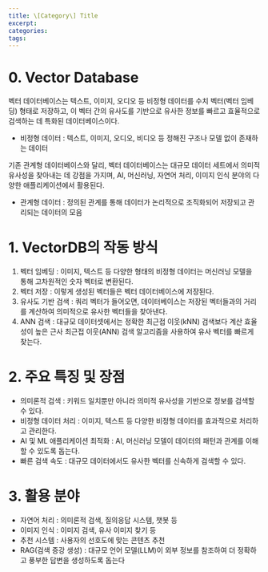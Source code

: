 ```yaml
---
title: \[Category\] Title
excerpt: 
categories: 
tags:
---
```

# 0. Vector Database

벡터 데이터베이스는 텍스트, 이미지, 오디오 등 비정형 데이터를 수치 벡터(벡터 임베딩) 형태로 저장하고, 이 벡터 간의 유사도를 기반으로 유사한 정보를 빠르고 효율적으로 검색하는 데 특화된 데이터베이스이다.

- 비정형 데이터 : 텍스트, 이미지, 오디오, 비디오 등 정해진 구조나 모델 없이 존재하는 데이터

기존 관계형 데이터베이스와 달리, 벡터 데이터베이스는 대규모 데이터 세트에서 의미적 유사성을 찾아내는 데 강점을 가지며, AI, 머신러닝, 자연어 처리, 이미지 인식 분야의 다양한 애플리케이션에서 활용된다.

- 관계형 데이터 : 정의된 관계를 통해 데이터가 논리적으로 조직화되어 저장되고 관리되는 데이터의 모음

# 1. VectorDB의 작동 방식

1. 벡터 임베딩 : 이미지, 텍스트 등 다양한 형태의 비정형 데이터는 머신러닝 모델을 통해 고차원적인 숫자 벡터로 변환된다.
2. 벡터 저장 : 이렇게 생성된 벡터들은 벡터 데이터베이스에 저장된다.
3. 유사도 기반 검색 : 쿼리 벡터가 들어오면, 데이터베이스는 저장된 벡터들과의 거리를 계산하여 의미적으로 유사한 벡터들을 찾아낸다.
4. ANN 검색 : 대규모 데이터셋에서는 정확한 최근접 이웃(kNN) 검색보다 계산 효율성이 높은 근사 최근접 이웃(ANN) 검색 알고리즘을 사용하여 유사 벡터를 빠르게 찾는다.

# 2. 주요 특징 및 장점

- 의미론적 검색 : 키워드 일치뿐만 아니라 의미적 유사성을 기반으로 정보를 검색할 수 있다.
- 비정형 데이터 처리 : 이미지, 텍스트 등 다양한 비정형 데이터를 효과적으로 처리하고 관리한다.
- AI 및 ML 애플리케이션 최적화 : AI, 머신러닝 모델이 데이터의 패턴과 관계를 이해할 수 있도록 돕는다.
- 빠른 검색 속도 : 대규모 데이터에서도 유사한 벡터를 신속하게 검색할 수 있다.

# 3. 활용 분야

- 자연어 처리 : 의미론적 검색, 질의응답 시스템, 챗봇 등
- 이미지 인식 : 이미지 검색, 유사 이미지 찾기 등
- 추천 시스템 : 사용자의 선호도에 맞는 콘텐츠 추천
- RAG(검색 증강 생성) : 대규모 언어 모델(LLM)이 외부 정보를 참조하여 더 정확하고 풍부한 답변을 생성하도록 돕는다




